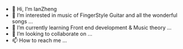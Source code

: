 - 👋 Hi, I’m IanZheng
- 👀 I’m interested in music of FingerStyle Guitar and all the wonderful songs   ...
- 🌱 I’m currently learning Front end development & Music theory ...
- 💞️ I’m looking to collaborate on ...
- 📫 How to reach me ...

<!---
120Ian/120Ian is a ✨ special ✨ repository because its `README.md` (this file) appears on your GitHub profile.
You can click the Preview link to take a look at your changes.
--->
